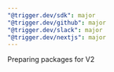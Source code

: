 ```yaml
---
"@trigger.dev/sdk": major
"@trigger.dev/github": major
"@trigger.dev/slack": major
"@trigger.dev/nextjs": major
---
```


Preparing packages for V2
